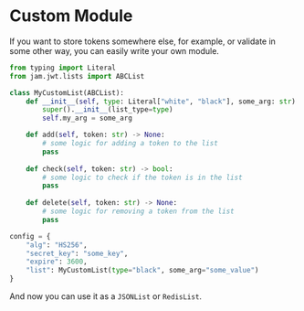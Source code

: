 # Custom Module

If you want to store tokens somewhere else, for example,
or validate in some other way, you can easily write your own module.

```python
from typing import Literal
from jam.jwt.lists import ABCList

class MyCustomList(ABCList):
    def __init__(self, type: Literal["white", "black"], some_arg: str) -> None:
        super().__init__(list_type=type)
        self.my_arg = some_arg

    def add(self, token: str) -> None:
        # some logic for adding a token to the list
        pass
    
    def check(self, token: str) -> bool:
        # some logic to check if the token is in the list
        pass
    
    def delete(self, token: str) -> None:
        # some logic for removing a token from the list
        pass

config = {
    "alg": "HS256",
    "secret_key": "some_key",
    "expire": 3600,
    "list": MyCustomList(type="black", some_arg="some_value")
}
```
And now you can use it as a `JSONList` or `RedisList`.